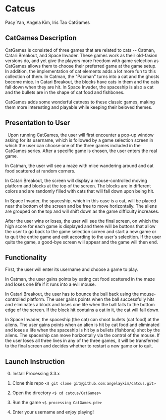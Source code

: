 # Catcus
Pacy Yan, Angela Kim, Iris Tao
CatGames

## CatGames Description

   CatGames is consisted of three games that are related to cats -- Catman, Catari Breakout, and Space Invader. These games work as their old-fasion versions do, and yet give the players more freedom with game selection as CatGames allows them to choose their preferred game at the game setup. In addition, the implementation of cat elements adds a lot more fun to this collection of them. In Catman, the "Pacman" turns into a cat and the ghosts become mice. In Catari Breakout, the blocks have cats in them and the cats fall down when they are hit. In Space Invader, the spaceship is also a cat and the bullets are in the shape of cat food and fishbones. 
   
   CatGames adds some wonderful catness to these classic games, making them more interesting and playable while keeping their beloved themes. 

## Presentation to User
   Upon running CatGames, the user will first encounter a pop-up window asking for its username, which is followed by a game selection screen in which the user can choose one of the three games included in the CatGames series. After a specific game is chosen, the user enters the real game. 
   
   In Catman, the user will see a maze with mice wandering around and cat food scattered at random corners. 
   
   In Catari Breakout, the screen will display a mouse-controlled moving platform and blocks at the top of the screen. The blocks are in different colors and are randomly filled with cats that will fall down upon being hit. 
   
   In Space Invader, the spaceship, which in this case is a cat, will be placed near the bottom of the screen and be free to move horizontally. The aliens are grouped on the top and will shift down as the game difficulty increases. 
   
   After the user wins or loses, the user will see the final screen, on which the high score for each game is displayed and there will be buttons that allow the user to go back to the game selection screen and start a new game or to quit the entire game and exit according to the user's selecition. If the user quits the game, a good-bye screen will appear and the game will then end.   

## Functionality 
   First, the user will enter its username and choose a game to play. 
   
   In Catman, the user gains points by eating cat food scattered in the maze and loses one life if it runs into a evil mouse. 
   
   In Catari Breakout, the user has to bounce the ball back using the mouse-controlled platform. The user gains points when the ball successfully hits and eliminates a block and loses one life when the ball falls to the bottom edge of the screen. If the block hit contains a cat in it, the cat will fall down. 
   
   In Space Invader, the spaceship (the cat) can shoot bullets (cat food) at the aliens. The user gains points when an alien is hit by cat food and eliminated and loses a life when the spaceship is hit by a bullets (fishbone) shot by the aliens. The spaceship can move horizontally via the control of the mouse. If the user loses all three lives in any of the three games, it will be transferred to the final screen and decides whether to restart a new game or to quit.  
   
## Launch Instruction

0. Install Processing 3.3.x

1. Clone this repo
`<$ git clone git@github.com:angelaykim/catcus.git>`

2. Open the directory 
`<$ cd catcus/CatGames>`

3. Run the game
`<$ processing CatGames.pde>` 

4. Enter your username and enjoy playing!


